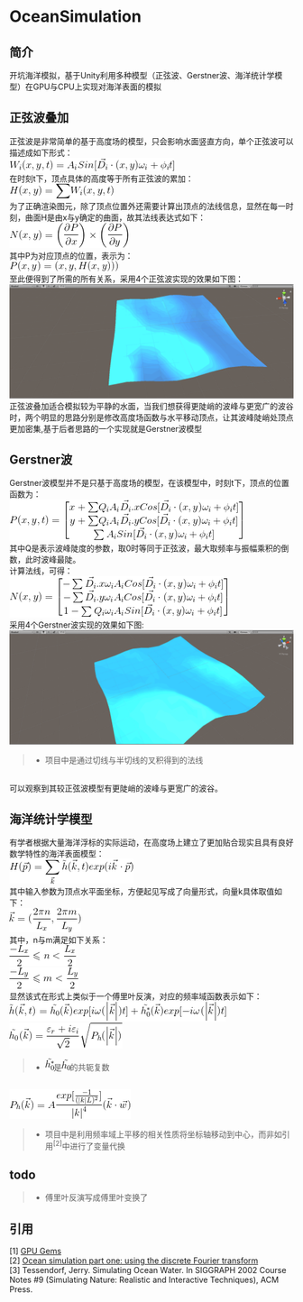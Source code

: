 # OceanSimulation
## 简介
开坑海洋模拟，基于Unity利用多种模型（正弦波、Gerstner波、海洋统计学模型）在GPU与CPU上实现对海洋表面的模拟
## 正弦波叠加  
正弦波是非常简单的基于高度场的模型，只会影响水面竖直方向，单个正弦波可以描述成如下形式：<br>
<img src="https://github.com/South-Walker/OceanSimulation/blob/master/Formula/SinesW.gif" alt="show" /><br>
在时刻t下，顶点具体的高度等于所有正弦波的累加：<br>
<img src="https://github.com/South-Walker/OceanSimulation/blob/master/Formula/SinesH.gif" alt="show" /><br>
为了正确渲染图元，除了顶点位置外还需要计算出顶点的法线信息，显然在每一时刻，曲面H是由x与y确定的曲面，故其法线表达式如下：<br>
<img src="https://github.com/South-Walker/OceanSimulation/blob/master/Formula/SinesN.gif" alt="show" /><br>
其中P为对应顶点的位置，表示为：<br>
<img src="https://github.com/South-Walker/OceanSimulation/blob/master/Formula/SinesP.gif" alt="show" /><br>
至此便得到了所需的所有关系，采用4个正弦波实现的效果如下图：<br>
<img src="https://github.com/South-Walker/OceanSimulation/blob/master/Gif/Sines.gif" alt="show" /><br>
正弦波叠加适合模拟较为平静的水面，当我们想获得更陡峭的波峰与更宽广的波谷时，两个明显的思路分别是修改高度场函数与水平移动顶点，让其波峰陡峭处顶点更加密集,基于后者思路的一个实现就是Gerstner波模型

## Gerstner波
Gerstner波模型并不是只基于高度场的模型，在该模型中，时刻t下，顶点的位置函数为：<br>
<img src="https://github.com/South-Walker/OceanSimulation/blob/master/Formula/GerstnerP.gif" alt="show" /><br>
其中Q是表示波峰陡度的参数，取0时等同于正弦波，最大取频率与振幅乘积的倒数，此时波峰最陡。<br>
计算法线，可得：<br>
<img src="https://github.com/South-Walker/OceanSimulation/blob/master/Formula/GerstnerN.gif" alt="show" /><br>
采用4个Gerstner波实现的效果如下图:<br>
<img src="https://github.com/South-Walker/OceanSimulation/blob/master/Gif/Gerstner.gif" alt="show" /><br>
>* 项目中是通过切线与半切线的叉积得到的法线<br>
##
可以观察到其较正弦波模型有更陡峭的波峰与更宽广的波谷。
## 海洋统计学模型
有学者根据大量海洋浮标的实际运动，在高度场上建立了更加贴合现实且具有良好数学特性的海洋表面模型：<br>
<img src="https://github.com/South-Walker/OceanSimulation/blob/master/Formula/DFTH.gif" alt="show" /><br>
其中输入参数为顶点水平面坐标，方便起见写成了向量形式，向量k具体取值如下：<br>
<img src="https://github.com/South-Walker/OceanSimulation/blob/master/Formula/DFTK.gif" alt="show" /><br>
其中，n与m满足如下关系：<br>
<img src="https://github.com/South-Walker/OceanSimulation/blob/master/Formula/DFTn.gif" alt="show" /><br>
<img src="https://github.com/South-Walker/OceanSimulation/blob/master/Formula/DFTm.gif" alt="show" /><br>
显然该式在形式上类似于一个傅里叶反演，对应的频率域函数表示如下：<br>
<img src="https://github.com/South-Walker/OceanSimulation/blob/master/Formula/DFTht.gif" alt="show" /><br>
<img src="https://github.com/South-Walker/OceanSimulation/blob/master/Formula/DFTht0.gif" alt="show" /><br>
>* <img src="https://github.com/South-Walker/OceanSimulation/blob/master/Formula/tildeh0x.gif" alt="show" />是<img src="https://github.com/South-Walker/OceanSimulation/blob/master/Formula/tildeh0.gif" alt="show" />的共轭复数
##
<img src="https://github.com/South-Walker/OceanSimulation/blob/master/Formula/DFTPh.gif" alt="show" /><br>

>* 项目中是利用频率域上平移的相关性质将坐标轴移动到中心，而非如引用<sup>[2]</sup>中进行了变量代换<br>
## todo
>* 傅里叶反演写成傅里叶变换了

## 引用
[1] [GPU Gems](https://developer.nvidia.com/gpugems/GPUGems/gpugems_ch01.html) <br>
[2] [Ocean simulation part one: using the discrete Fourier transform](https://www.keithlantz.net/2011/10/ocean-simulation-part-one-using-the-discrete-fourier-transform/) <br>
[3] Tessendorf, Jerry. Simulating Ocean Water. In SIGGRAPH 2002 Course Notes #9 (Simulating Nature: Realistic and Interactive Techniques), ACM Press. 
